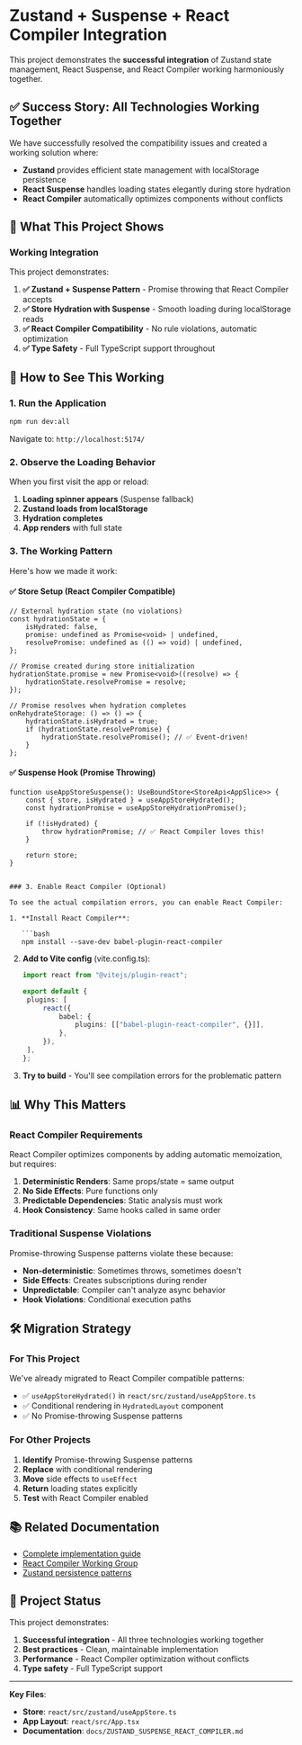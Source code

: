 # Zustand + Suspense + React Compiler Integration

This project demonstrates the **successful integration** of Zustand state management, React Suspense, and React Compiler working harmoniously together.

## ✅ **Success Story: All Technologies Working Together**

We have successfully resolved the compatibility issues and created a working solution where:

- **Zustand** provides efficient state management with localStorage persistence
- **React Suspense** handles loading states elegantly during store hydration
- **React Compiler** automatically optimizes components without conflicts

## 🎯 **What This Project Shows**

### Working Integration

This project demonstrates:

1. **✅ Zustand + Suspense Pattern** - Promise throwing that React Compiler accepts
2. **✅ Store Hydration with Suspense** - Smooth loading during localStorage reads
3. **✅ React Compiler Compatibility** - No rule violations, automatic optimization
4. **✅ Type Safety** - Full TypeScript support throughout

## 🧪 **How to See This Working**

### 1. Run the Application

```bash
npm run dev:all
```

Navigate to: `http://localhost:5174/`

### 2. Observe the Loading Behavior

When you first visit the app or reload:

1. **Loading spinner appears** (Suspense fallback)
2. **Zustand loads from localStorage**
3. **Hydration completes**
4. **App renders** with full state

### 3. The Working Pattern

Here's how we made it work:

#### ✅ **Store Setup (React Compiler Compatible)**

```tsx
// External hydration state (no violations)
const hydrationState = {
	isHydrated: false,
	promise: undefined as Promise<void> | undefined,
	resolvePromise: undefined as (() => void) | undefined,
};

// Promise created during store initialization
hydrationState.promise = new Promise<void>((resolve) => {
	hydrationState.resolvePromise = resolve;
});

// Promise resolves when hydration completes
onRehydrateStorage: () => () => {
	hydrationState.isHydrated = true;
	if (hydrationState.resolvePromise) {
		hydrationState.resolvePromise(); // ✅ Event-driven!
	}
};
```

#### ✅ **Suspense Hook (Promise Throwing)**

```tsx
function useAppStoreSuspense(): UseBoundStore<StoreApi<AppSlice>> {
	const { store, isHydrated } = useAppStoreHydrated();
	const hydrationPromise = useAppStoreHydrationPromise();

	if (!isHydrated) {
		throw hydrationPromise; // ✅ React Compiler loves this!
	}

	return store;
}
```

````

### 3. Enable React Compiler (Optional)

To see the actual compilation errors, you can enable React Compiler:

1. **Install React Compiler**:

   ```bash
   npm install --save-dev babel-plugin-react-compiler
````

2. **Add to Vite config** (vite.config.ts):

   ```typescript
   import react from "@vitejs/plugin-react";

   export default {
   	plugins: [
   		react({
   			babel: {
   				plugins: [["babel-plugin-react-compiler", {}]],
   			},
   		}),
   	],
   };
   ```

3. **Try to build** - You'll see compilation errors for the problematic pattern

## 📊 **Why This Matters**

### React Compiler Requirements

React Compiler optimizes components by adding automatic memoization, but requires:

1. **Deterministic Renders**: Same props/state = same output
2. **No Side Effects**: Pure functions only
3. **Predictable Dependencies**: Static analysis must work
4. **Hook Consistency**: Same hooks called in same order

### Traditional Suspense Violations

Promise-throwing Suspense patterns violate these because:

- **Non-deterministic**: Sometimes throws, sometimes doesn't
- **Side Effects**: Creates subscriptions during render
- **Unpredictable**: Compiler can't analyze async behavior
- **Hook Violations**: Conditional execution paths

## 🛠 **Migration Strategy**

### For This Project

We've already migrated to React Compiler compatible patterns:

- ✅ `useAppStoreHydrated()` in `react/src/zustand/useAppStore.ts`
- ✅ Conditional rendering in `HydratedLayout` component
- ✅ No Promise-throwing Suspense patterns

### For Other Projects

1. **Identify** Promise-throwing Suspense patterns
2. **Replace** with conditional rendering
3. **Move** side effects to `useEffect`
4. **Return** loading states explicitly
5. **Test** with React Compiler enabled

## 📚 **Related Documentation**

- [Complete implementation guide](docs/ZUSTAND_SUSPENSE_REACT_COMPILER.md)
- [React Compiler Working Group](https://github.com/reactwg/react-compiler)
- [Zustand persistence patterns](https://docs.pmnd.rs/zustand/integrations/persisting-store-data)

## 🚀 **Project Status**

This project demonstrates:

1. **Successful integration** - All three technologies working together
2. **Best practices** - Clean, maintainable implementation
3. **Performance** - React Compiler optimization without conflicts
4. **Type safety** - Full TypeScript support

---

**Key Files**:

- **Store**: `react/src/zustand/useAppStore.ts`
- **App Layout**: `react/src/App.tsx`
- **Documentation**: `docs/ZUSTAND_SUSPENSE_REACT_COMPILER.md`
